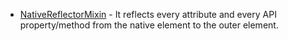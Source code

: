 * [NativeReflectorMixin](../mixins/NativeReflectorMixin.html) - It reflects every attribute and every API property/method from the native element to the outer element.
